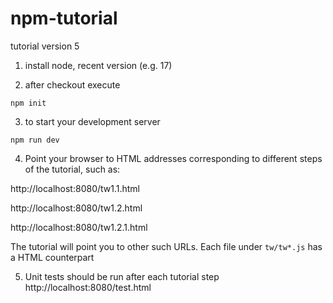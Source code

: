 # npm-tutorial
tutorial version 5

1. install node, recent version (e.g. 17)

2. after checkout execute
```
npm init
```
3. to start your development server
```
npm run dev
```
4. Point your browser to HTML addresses corresponding to different steps of the tutorial, such as:

http://localhost:8080/tw1.1.html

http://localhost:8080/tw1.2.html

http://localhost:8080/tw1.2.1.html

The tutorial will point you to other such URLs. Each file under `tw/tw*.js` has a HTML counterpart

5. Unit tests should be run after each tutorial step
http://localhost:8080/test.html

